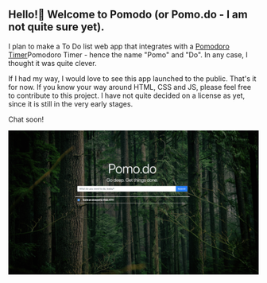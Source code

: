 ## Hello!👋 Welcome to Pomodo (or Pomo.do - I am not quite sure yet).

I plan to make a To Do list web app that integrates with a [Pomodoro Timer](https://francescocirillo.com/pages/pomodoro-technique)Pomodoro Timer - hence the name "Pomo" and "Do". In any case, I thought it was quite clever.

If I had my way, I would love to see this app launched to the public. That's it for now. If you know your way around HTML, CSS and JS, please feel free to contribute to this project. I have not quite decided on a license as yet, since it is still in the very early stages.

Chat soon!

![Screenshot](screenshot.png)


